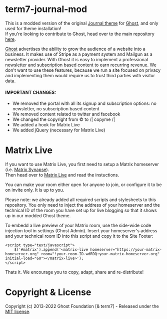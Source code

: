 # term7-journal-mod

This is a modded version of the original [Journal theme](https://github.com/tryghost/journal) for [Ghost](https://github.com/tryghost/ghost/), and only used for theme installation!<br>
If you're looking to contribute to Ghost, head over to the main repository [here](https://github.com/TryGhost/Themes).

[Ghost](https://github.com/tryghost/ghost/) advertises the ability to grow the audience of a website into a business. It makes use of Stripe as a payment system and Mailgun as a newsletter provider. With Ghost it is easy to implement a professional newsletter and subscription based content to earn recurring revenue. We don't want to use these features, because we run a site focused on privacy and implementing them would require us to trust third parties with visitor data.

#### IMPORTANT CHANGES:

- We removed the portal with all its signup and subscription options: no newsletter, no subscription based content
- We removed content related to twitter and facebook
- We changed the copyright from © to /| copyme /|
- We added a hook for Matrix Live
- We added jQuery (necessary for Matrix Live)

# Matrix Live

If you want to use Matrix Live, you first need to setup a Matrix homeserver (i.e. [Matrix Synapse](https://github.com/matrix-org/synapse)).<br>
Then head over to [Matrix Live](https://live.hello-matrix.net/) and read the instuctions.

You can make your room either open for anyone to join, or configure it to be on invite only. It is up to you.

Please note: we already added all required scripts and stylesheets to this repository. You only need to inject the address of your homeserver and the technical ID of the room you have set up for live blogging so that it shows up in our modded Ghost theme.

To embedd a live preview of your Matrix room, use the side-wide code injection tool in settings (Ghost Admin). Insert your homeserver's address and your technical room ID into this script and copy it to the Site Footer:

```
<script type="text/javascript">
    $('#matrix').append('<matrix-live homeserver="https://your-matrix-homeserver.org" room="!your-room-ID-wdRDQ:your-matrix-homeserver.org" initial-load="60"></matrix-live>');
</script>
```

Thats it.
We encourage you to copy, adapt, share and re-distribute!

# Copyright & License

Copyright (c) 2013-2022 Ghost Foundation [& term7] - Released under the [MIT license](LICENSE).
